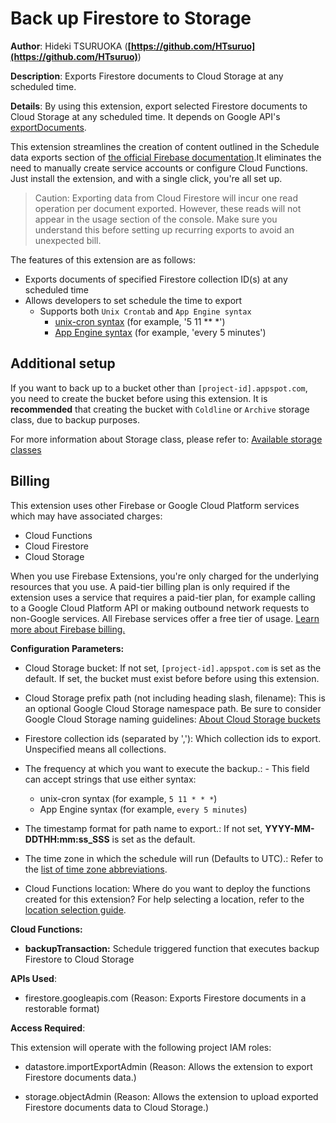 # Back up Firestore to Storage

**Author**: Hideki TSURUOKA (**[https://github.com/HTsuruo](https://github.com/HTsuruo)**)

**Description**: Exports Firestore documents to Cloud Storage at any scheduled time.



**Details**: By using this extension, export selected Firestore documents to Cloud Storage at any scheduled time. It depends on Google API's [exportDocuments](https://cloud.google.com/firestore/docs/reference/rest/v1/projects.databases/exportDocuments).

This extension streamlines the creation of content outlined in the Schedule data exports section of [the official Firebase documentation](https://firebase.google.com/docs/firestore/solutions/schedule-export).It eliminates the need to manually create service accounts or configure Cloud Functions. Just install the extension, and with a single click, you're all set up.

> Caution: Exporting data from Cloud Firestore will incur one read operation per document exported. However, these reads will not appear in the usage section of the console. Make sure you understand this before setting up recurring exports to avoid an unexpected bill.

The features of this extension are as follows:

- Exports documents of specified Firestore collection ID(s) at any scheduled time
- Allows developers to set schedule the time to export
  - Supports both `Unix Crontab` and `App Engine syntax`
    - [unix-cron syntax](https://cloud.google.com/scheduler/docs/configuring/cron-job-schedules) (for example, '5 11 ** *')
    - [App Engine syntax](https://cloud.google.com/appengine/docs/standard/scheduling-jobs-with-cron-yaml#defining_the_cron_job_schedule) (for example, 'every 5 minutes')

## Additional setup

If you want to back up to a bucket other than `[project-id].appspot.com`, you need to create the bucket before using this extension. It is **recommended** that creating the bucket with `Coldline` or `Archive` storage class, due to backup purposes.

For more information about Storage class, please refer to:
[Available storage classes](https://cloud.google.com/storage/docs/storage-classes#classes)

## Billing

This extension uses other Firebase or Google Cloud Platform services which may have associated charges:

- Cloud Functions
- Cloud Firestore
- Cloud Storage

When you use Firebase Extensions, you're only charged for the underlying resources that you use. A paid-tier billing plan is only required if the extension uses a service that requires a paid-tier plan, for example calling to a Google Cloud Platform API or making outbound network requests to non-Google services. All Firebase services offer a free tier of usage. [Learn more about Firebase billing.](https://firebase.google.com/pricing)




**Configuration Parameters:**

* Cloud Storage bucket: If not set, `[project-id].appspot.com` is set as the default. If set, the bucket must exist before before using this extension.

* Cloud Storage prefix path (not including heading slash, filename): This is an optional Google Cloud Storage namespace path. Be sure to consider Google Cloud Storage naming guidelines: [About Cloud Storage buckets](https://cloud.google.com/storage/docs/buckets#naming)

* Firestore collection ids (separated by ','): Which collection ids to export. Unspecified means all collections.

* The frequency at which you want to execute the backup.: - This field can accept strings that use either syntax:
  - unix-cron syntax (for example, `5 11 * * *`)
  - App Engine syntax (for example, `every 5 minutes`)

* The timestamp format for path name to export.: If not set, **YYYY-MM-DDTHH\:mm:ss_SSS** is set as the default.


* The time zone in which the schedule will run (Defaults to UTC).: Refer to the [list of time zone abbreviations](https://en.wikipedia.org/wiki/List_of_time_zone_abbreviations).

* Cloud Functions location: Where do you want to deploy the functions created for this extension? For help selecting a location, refer to the [location selection guide](https://firebase.google.com/docs/functions/locations).



**Cloud Functions:**

* **backupTransaction:** Schedule triggered function that executes backup Firestore to Cloud Storage



**APIs Used**:

* firestore.googleapis.com (Reason: Exports Firestore documents in a restorable format)



**Access Required**:



This extension will operate with the following project IAM roles:

* datastore.importExportAdmin (Reason: Allows the extension to export Firestore documents data.)

* storage.objectAdmin (Reason: Allows the extension to upload exported Firestore documents data to Cloud Storage.)
